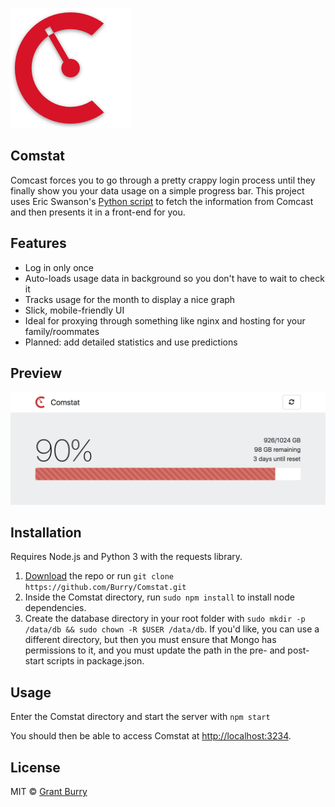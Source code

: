 
![Logo](public/images/android-chrome-192x192.png)

Comstat
-------
Comcast forces you to go through a pretty crappy login process until they finally show you your data usage on a simple progress bar. This project uses Eric Swanson's [Python script](https://github.com/lachesis/comcast) to fetch the information from Comcast and then presents it in a front-end for you.

Features
-------
- Log in only once
- Auto-loads usage data in background so you don't have to wait to check it
- Tracks usage for the month to display a nice graph
- Slick, mobile-friendly UI
- Ideal for proxying through something like nginx and hosting for your family/roommates
- Planned: add detailed statistics and use predictions

Preview
-------
![Screenshot](Screenshot.png?raw=true)

Installation
-------
Requires Node.js and Python 3 with the requests library.
1. [Download](https://github.com/Burry/Comstat/archive/master.zip) the repo or run `git clone https://github.com/Burry/Comstat.git`
2. Inside the Comstat directory, run `sudo npm install` to install node dependencies.
3. Create the database directory in your root folder with `sudo mkdir -p /data/db && sudo chown -R $USER /data/db`. If you'd like, you can use a different directory, but then you must ensure that Mongo has permissions to it, and you must update the path in the pre- and post- start scripts in package.json.

Usage
-------
Enter the Comstat directory and start the server with `npm start`

You should then be able to access Comstat at [http://localhost:3234]().


License
-------
MIT © [Grant Burry](https://grantburry.com)
